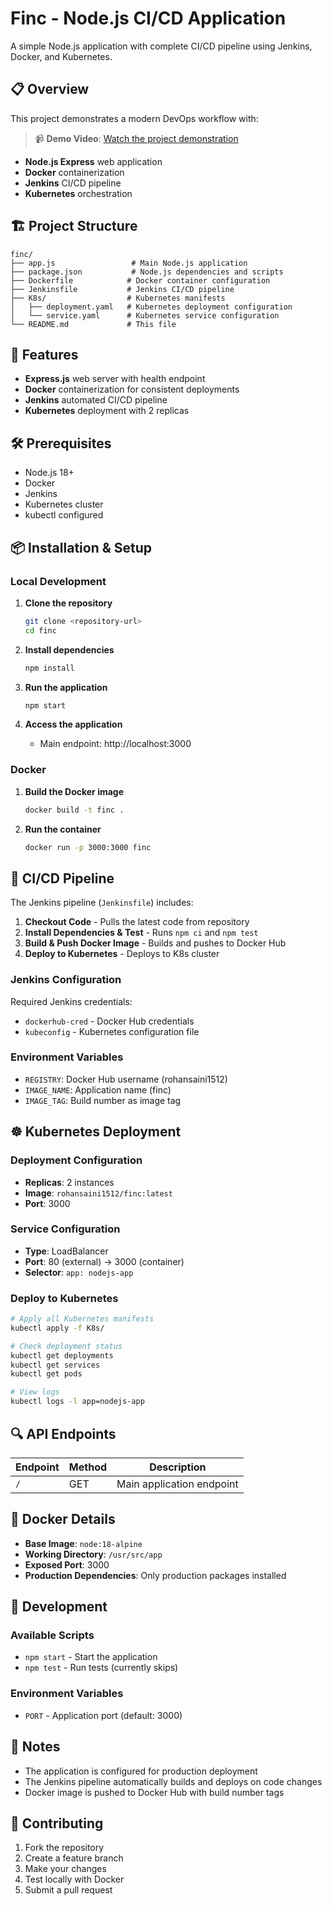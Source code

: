 # Finc - Node.js CI/CD Application

A simple Node.js application with complete CI/CD pipeline using Jenkins, Docker, and Kubernetes.

## 📋 Overview

This project demonstrates a modern DevOps workflow with:

> 📹 **Demo Video**: [Watch the project demonstration](https://www.loom.com/share/e7b51c82374b425db6c166cbf299a392)
- **Node.js Express** web application
- **Docker** containerization
- **Jenkins** CI/CD pipeline
- **Kubernetes** orchestration

## 🏗️ Project Structure

```
finc/
├── app.js                 # Main Node.js application
├── package.json           # Node.js dependencies and scripts
├── Dockerfile            # Docker container configuration
├── Jenkinsfile           # Jenkins CI/CD pipeline
├── K8s/                  # Kubernetes manifests
│   ├── deployment.yaml   # Kubernetes deployment configuration
│   └── service.yaml      # Kubernetes service configuration
└── README.md             # This file
```

## 🚀 Features

- **Express.js** web server with health endpoint
- **Docker** containerization for consistent deployments
- **Jenkins** automated CI/CD pipeline
- **Kubernetes** deployment with 2 replicas


## 🛠️ Prerequisites

- Node.js 18+
- Docker
- Jenkins
- Kubernetes cluster
- kubectl configured

## 📦 Installation & Setup

### Local Development

1. **Clone the repository**
   ```bash
   git clone <repository-url>
   cd finc
   ```

2. **Install dependencies**
   ```bash
   npm install
   ```

3. **Run the application**
   ```bash
   npm start
   ```

4. **Access the application**
   - Main endpoint: http://localhost:3000

### Docker

1. **Build the Docker image**
   ```bash
   docker build -t finc .
   ```

2. **Run the container**
   ```bash
   docker run -p 3000:3000 finc
   ```

## 🔄 CI/CD Pipeline

The Jenkins pipeline (`Jenkinsfile`) includes:

1. **Checkout Code** - Pulls the latest code from repository
2. **Install Dependencies & Test** - Runs `npm ci` and `npm test`
3. **Build & Push Docker Image** - Builds and pushes to Docker Hub
4. **Deploy to Kubernetes** - Deploys to K8s cluster

### Jenkins Configuration

Required Jenkins credentials:
- `dockerhub-cred` - Docker Hub credentials
- `kubeconfig` - Kubernetes configuration file

### Environment Variables

- `REGISTRY`: Docker Hub username (rohansaini1512)
- `IMAGE_NAME`: Application name (finc)
- `IMAGE_TAG`: Build number as image tag

## ☸️ Kubernetes Deployment

### Deployment Configuration

- **Replicas**: 2 instances
- **Image**: `rohansaini1512/finc:latest`
- **Port**: 3000

### Service Configuration

- **Type**: LoadBalancer
- **Port**: 80 (external) → 3000 (container)
- **Selector**: `app: nodejs-app`

### Deploy to Kubernetes

```bash
# Apply all Kubernetes manifests
kubectl apply -f K8s/

# Check deployment status
kubectl get deployments
kubectl get services
kubectl get pods

# View logs
kubectl logs -l app=nodejs-app
```

## 🔍 API Endpoints

| Endpoint | Method | Description |
|----------|--------|-------------|
| `/` | GET | Main application endpoint |

## 🐳 Docker Details

- **Base Image**: `node:18-alpine`
- **Working Directory**: `/usr/src/app`
- **Exposed Port**: 3000
- **Production Dependencies**: Only production packages installed


## 🔧 Development

### Available Scripts

- `npm start` - Start the application
- `npm test` - Run tests (currently skips)

### Environment Variables

- `PORT` - Application port (default: 3000)

## 📝 Notes

- The application is configured for production deployment
- The Jenkins pipeline automatically builds and deploys on code changes
- Docker image is pushed to Docker Hub with build number tags

## 🤝 Contributing

1. Fork the repository
2. Create a feature branch
3. Make your changes
4. Test locally with Docker
5. Submit a pull request



